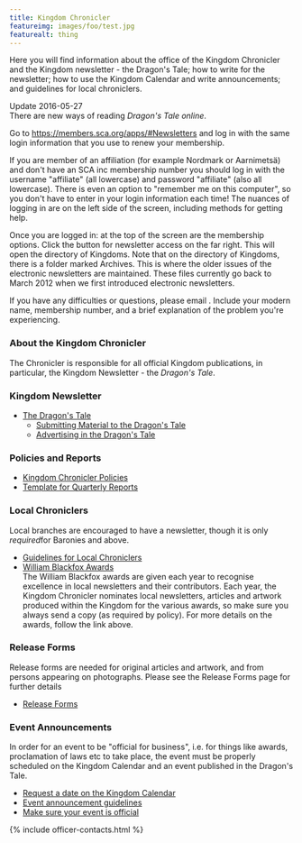 ```yaml
---
title: Kingdom Chronicler
featureimg: images/foo/test.jpg
featurealt: thing
---
```

<p>Here you will find information about the office of the Kingdom Chronicler and the Kingdom newsletter - the Dragon's Tale; how to write for the newsletter; how to use the Kingdom Calendar and write announcements; and guidelines for local chroniclers.</p>

<p>Update 2016-05-27<br />There are new ways of reading <em>Dragon's Tale online</em>.</p>

<p>Go to <a href="https://members.sca.org/apps/#Newsletters" target="_blank">https://members.sca.org/apps/#Newsletters</a> and log in with the same login information that you use to renew your membership.</p>

<p>If you are member of an affiliation (for example Nordmark or Aarnimetsä) and don't have an SCA inc membership number you should log in with the username "affiliate" (all lowercase) and password "affiliate" (also all lowercase). There is even an option to "remember me on this computer", so you don't have to enter in your login information each time! The nuances of logging in are on the left side of the screen, including methods for getting help.

<p>Once you are logged in: at the top of the screen are the membership options. Click the button for newsletter access on the far right. This will open the directory of Kingdoms. Note that on the directory of Kingdoms, there is a folder marked Archives. This is where the older issues of the electronic newsletters are maintained. These files currently go back to March 2012 when we first introduced electronic newsletters.</p>

<p>If you have any difficulties or questions, please email <script type="text/javascript">document.write(String.fromCharCode(60,97,32,104,114,101,102,61,39,109,97,105,108,116,111,58,109,101,109,98,101,114,115,104,105,112,64,115,99,97,46,111,114,103,39,62,109,101,109,98,101,114,115,104,105,112,64,115,99,97,46,111,114,103,60,47,97,62));</script>. Include your modern name, membership number, and a brief explanation of the problem you're experiencing.</p>

<h3><a name="about"></a>About the Kingdom Chronicler</h3>

<p>The Chronicler is responsible for all official Kingdom publications, in particular, the Kingdom Newsletter - the <em>Dragon's Tale</em>.</p>

<h3><a name="newsletter"></a>Kingdom Newsletter</h3>

<ul>
<li><a href="{{ site.baseurl }}{% link offices/chronicler/kingdom-newsletter.md %}">The Dragon's Tale</a>
<ul>
<li><a href="{{ site.baseurl }}{% link offices/chronicler/kingdom-newsletter.md %}#dt">Submitting Material to the Dragon's Tale</a></li>
<li><a href="{{ site.baseurl }}{% link offices/chronicler/kingdom-newsletter.md %}#ads">Advertising in the Dragon's Tale</a></li>
</ul>
</li>
</ul>

<h3><a name="policies"></a>Policies and Reports</h3>

<ul>
<li><a href="{{ site.baseurl }}{% link offices/chronicler/chronicler-policies.md %}">Kingdom Chronicler Policies</a> </li>
<li><a href="{{ site.baseurl }}{% link offices/chronicler/report-template.md %}">Template for Quarterly Reports</a></li>
</ul>

<h3><a name="local"></a>Local Chroniclers</h3>

<p>Local branches are encouraged to have a newsletter, though it is only <em>required</em>for Baronies and above.</p>

<ul>
<li><a href="{{ site.baseurl }}{% link offices/chronicler/guidelines-local-chroniclers.md %}">Guidelines for Local Chroniclers</a></li>
<li><a href="https://www.sca.org/chronicler/">William Blackfox Awards</a><br />The William Blackfox awards are given each year to recognise excellence in local newsletters and their contributors. Each year, the Kingdom Chronicler nominates local newsletters, articles and artwork produced within the Kingdom for the various awards, so make sure you always send a copy (as required by policy). For more details on the awards, follow the link above.</li>
</ul>

<h3>Release Forms</h3>

<p>Release forms are needed for original articles and artwork, and from persons appearing on photographs. Please see the Release Forms page for further details</p>

<ul>
<li><a href="{{ site.baseurl }}{% link offices/chronicler/release-forms.md %}">Release Forms</a></li>
</ul>

<h3><a name="calendar"></a>Event Announcements</h3>

<p>In order for an event to be "official for business", i.e. for things like awards, proclamation of laws etc to take place, the event must be properly scheduled on the Kingdom Calendar and an event published in the Dragon's Tale.</p>

<ul>
<!-- <li><a href="/content/planning-and-scheduling-events">Planning and scheduling events</a> FIXME</li> -->
<li><a href="{{ site.baseurl }}{% link events/calendar-add.html %}" target="_blank">Request a date on the Kingdom Calendar</a></li>
<li><a href="{{ site.baseurl }}{% link offices/chronicler/guidelines-event-announcement.md %}">Event announcement guidelines</a></li>
<li><a href="{{ site.baseurl }}{% link offices/chronicler/make-event-official.md %}">Make sure your event is official</a></li>
</ul>

{% include officer-contacts.html %}